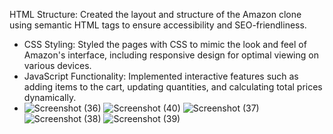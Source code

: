  HTML Structure: Created the layout and structure of the Amazon clone using semantic HTML tags to ensure accessibility and SEO-friendliness.
- CSS Styling: Styled the pages with CSS to mimic the look and feel of Amazon's interface, including responsive design for optimal viewing on various devices.
- JavaScript Functionality: Implemented interactive features such as adding items to the cart, updating quantities, and calculating total prices dynamically.
- ![Screenshot (36)](https://github.com/SabarnaMaity/amazon-project/assets/174127412/347926e7-913e-4cc7-87da-ae6e2a90614b)
![Screenshot (40)](https://github.com/SabarnaMaity/amazon-project/assets/174127412/e142d52f-be3e-4876-930e-b826c2d9f0a1)
![Screenshot (37)](https://github.com/SabarnaMaity/amazon-project/assets/174127412/8c1aafc7-c38a-4b19-9498-e49c9bdfacee)
![Screenshot (38)](https://github.com/SabarnaMaity/amazon-project/assets/174127412/f9d632eb-4e5b-42c9-bd3e-2d41a79c7393)
![Screenshot (39)](https://github.com/SabarnaMaity/amazon-project/assets/174127412/e7d41c54-829f-4ccc-b4d4-d6aa12d9b2c8)

